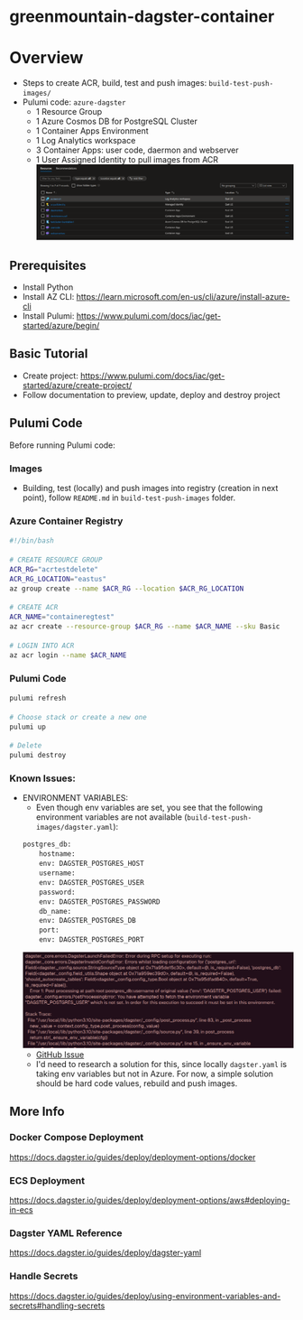 # greenmountain-dagster-container

# Overview
* Steps to create ACR, build, test and push images: `build-test-push-images/`
* Pulumi code: `azure-dagster`
    - 1 Resource Group
    - 1 Azure Cosmos DB for PostgreSQL Cluster
    - 1 Container Apps Environment
    - 1 Log Analytics workspace
    - 3 Container Apps: user code, daermon and webserver
    - 1 User Assigned Identity to pull images from ACR
    ![IMAGE](/assets/02.resources.png)

## Prerequisites
- Install Python 
- Install AZ CLI: https://learn.microsoft.com/en-us/cli/azure/install-azure-cli
- Install Pulumi: https://www.pulumi.com/docs/iac/get-started/azure/begin/

## Basic Tutorial
- Create project: https://www.pulumi.com/docs/iac/get-started/azure/create-project/
- Follow documentation to preview, update, deploy and destroy project

## Pulumi Code
Before running Pulumi code:
### Images
- Building, test (locally) and push images into registry (creation in next point), follow `README.md` in `build-test-push-images` folder.
### Azure Container Registry
```bash
#!/bin/bash

# CREATE RESOURCE GROUP
ACR_RG="acrtestdelete"
ACR_RG_LOCATION="eastus"
az group create --name $ACR_RG --location $ACR_RG_LOCATION

# CREATE ACR
ACR_NAME="containeregtest"
az acr create --resource-group $ACR_RG --name $ACR_NAME --sku Basic

# LOGIN INTO ACR
az acr login --name $ACR_NAME
```

### Pulumi Code
```bash
pulumi refresh

# Choose stack or create a new one
pulumi up

# Delete
pulumi destroy
```

### Known Issues:
* ENVIRONMENT VARIABLES:
    - Even though env variables are set, you see that the following environment variables are not available (`build-test-push-images/dagster.yaml`):
    ```bash
    postgres_db:
        hostname:
        env: DAGSTER_POSTGRES_HOST
        username:
        env: DAGSTER_POSTGRES_USER
        password:
        env: DAGSTER_POSTGRES_PASSWORD
        db_name:
        env: DAGSTER_POSTGRES_DB
        port:
        env: DAGSTER_POSTGRES_PORT
    ```
    ![IMAGE](/assets/01.env.png)
    - [GitHub Issue](https://github.com/dagster-io/dagster/issues/3013)
    - I'd need to research a solution for this, since locally `dagster.yaml` is taking env variables but not in Azure. For now, a simple solution should be hard code values, rebuild and push images.


## More Info
### Docker Compose Deployment
https://docs.dagster.io/guides/deploy/deployment-options/docker
### ECS Deployment
https://docs.dagster.io/guides/deploy/deployment-options/aws#deploying-in-ecs
### Dagster YAML Reference
https://docs.dagster.io/guides/deploy/dagster-yaml
### Handle Secrets
https://docs.dagster.io/guides/deploy/using-environment-variables-and-secrets#handling-secrets
